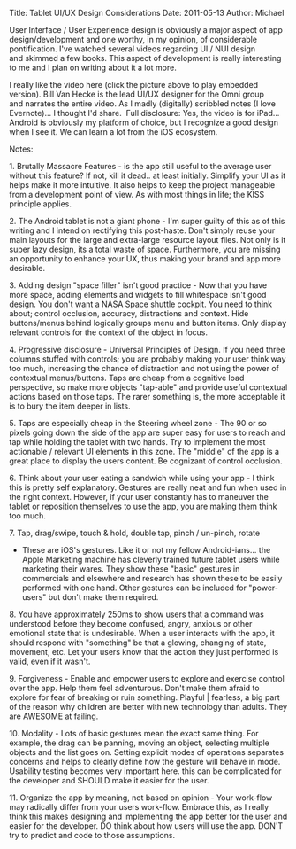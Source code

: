 Title: Tablet UI/UX Design Considerations
Date: 2011-05-13
Author: Michael


User Interface / User Experience design is obviously a major aspect of
app design/development and one worthy, in my opinion, of considerable
pontification. I've watched several videos regarding UI / NUI design
and skimmed a few books. This aspect of development is really
interesting to me and I plan on writing about it a lot more.

I really like the video here (click the picture above to play embedded
version). Bill Van Hecke is the lead UI/UX designer for the Omni group
and narrates the entire video. As I madly (digitally) scribbled notes (I
love Evernote)... I thought I'd share.  Full disclosure: Yes, the video
is for iPad... Android is obviously my platform of choice, but I
recognize a good design when I see it. We can learn a lot from the iOS
ecosystem.

Notes:

​1. Brutally Massacre Features - is the app still useful to the average
user without this feature? If not, kill it dead.. at least initially.
Simplify your UI as it helps make it more intuitive. It also helps to
keep the project manageable from a development point of view. As with
most things in life; the KISS principle applies.

​2. The Android tablet is not a giant phone - I'm super guilty of this
as of this writing and I intend on rectifying this post-haste. Don't
simply reuse your main layouts for the large and extra-large resource
layout files. Not only is it super lazy design, its a total waste of
space. Furthermore, you are missing an opportunity to enhance your UX,
thus making your brand and app more desirable.

​3. Adding design "space filler" isn't good practice - Now that you have
more space, adding elements and widgets to fill whitespace isn't good
design. You don't want a NASA Space shuttle cockpit. You need to think
about; control occlusion, accuracy, distractions and context. Hide
buttons/menus behind logically groups menu and button items. Only
display relevant controls for the context of the object in focus.

​4. Progressive disclosure - Universal Principles of Design. If you need
three columns stuffed with controls; you are probably making your user
think way too much, increasing the chance of distraction and not using
the power of contextual menus/buttons. Taps are cheap from a cognitive
load perspective, so make more objects "tap-able" and provide useful
contextual actions based on those taps. The rarer something is, the more
acceptable it is to bury the item deeper in lists.

​5. Taps are especially cheap in the Steering wheel zone - The 90 or so
pixels going down the side of the app are super easy for users to reach
and tap while holding the tablet with two hands. Try to implement the
most actionable / relevant UI elements in this zone. The "middle" of the
app is a great place to display the users content. Be cognizant of
control occlusion.

​6. Think about your user eating a sandwich while using your app - I
think this is pretty self explanatory. Gestures are really neat and fun
when used in the right context. However, if your user constantly has to
maneuver the tablet or reposition themselves to use the app, you are
making them think too much.

​7. Tap, drag/swipe, touch & hold, double tap, pinch / un-pinch, rotate
- These are iOS's gestures. Like it or not my fellow Android-ians... the
Apple Marketing machine has cleverly trained future tablet users while
marketing their wares. They show these "basic" gestures in commercials
and elsewhere and research has shown these to be easily performed with
one hand. Other gestures can be included for "power-users" but don't
make them required.

​8. You have approximately 250ms to show users that a command was
understood before they become confused, angry, anxious or other
emotional state that is undesirable. When a user interacts with the app,
it should respond with "something" be that a glowing, changing of state,
movement, etc. Let your users know that the action they just performed
is valid, even if it wasn't.

​9. Forgiveness - Enable and empower users to explore and exercise
control over the app. Help them feel adventurous. Don't make them afraid
to explore for fear of breaking or ruin something. Playful | fearless, a
big part of the reason why children are better with new technology than
adults. They are AWESOME at failing.

​10. Modality - Lots of basic gestures mean the exact same thing. For
example, the drag can be panning, moving an object, selecting multiple
objects and the list goes on. Setting explicit modes of operations
separates concerns and helps to clearly define how the gesture will
behave in mode. Usability testing becomes very important here. this can
be complicated for the developer and SHOULD make it easier for the user.

​11. Organize the app by meaning, not based on opinion - Your work-flow
may radically differ from your users work-flow. Embrace this, as I
really think this makes designing and implementing the app better for
the user and easier for the developer. DO think about how users will use
the app. DON'T try to predict and code to those assumptions.
